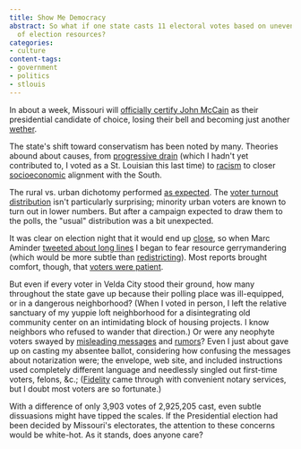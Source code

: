 ```yaml
---
title: Show Me Democracy
abstract: So what if one state casts 11 electoral votes based on uneven distribution
  of election resources?
categories:
- culture
content-tags:
- government
- politics
- stlouis
---
```


In about a week, Missouri will [officially certify John McCain][1] as their presidential candidate of choice, losing their bell and becoming just another [wether][2].


The state's shift toward conservatism has been noted by many.  Theories abound about causes, from [progressive drain][3] (which I hadn't yet contributed to, I voted as a St. Louisian this last time) to [racism][4] to closer [socioeconomic][5] alignment with the South.

The rural vs. urban dichotomy performed [as expected][6].  The [voter turnout distribution][7] isn't particularly surprising; minority urban voters are known to turn out in lower numbers.  But after a campaign expected to draw them to the polls, the "usual" distribution was a bit unexpected.

It was clear on election night that it would end up [close][8], so when Marc Aminder [tweeted about long lines][9] I began to fear resource gerrymandering (which would be more subtle than [redistricting][10]).  Most reports brought comfort, though, that [voters were patient][11].

But even if every voter in Velda City stood their ground, how many throughout the state gave up because their polling place was ill-equipped, or in a dangerous neighborhood?  (When I voted in person, I left the relative sanctuary of my yuppie loft neighborhood for a disintegrating old community center on an intimidating block of housing projects.  I know neighbors who refused to wander that direction.)  Or were any neophyte voters swayed by [misleading messages][12] and [rumors][13]?  Even I just about gave up on casting my absentee ballot, considering how confusing the messages about notarization were; the envelope, web site, and included instructions used completely different language and needlessly singled out first-time voters, felons, &c.;  ([Fidelity][14] came through with convenient notary services, but I doubt most voters are so fortunate.)

With a difference of only 3,903 votes of 2,925,205 cast, even subtle dissuasions might have tipped the scales.  If the Presidential election had been decided by Missouri's electorates, the attention to these concerns would be white-hot.  As it stands, does anyone care?

   [1]: http://news.yahoo.com/s/afp/20081119/ts_alt_afp/usvoteresultsmissouri_081119221754
   [2]: http://en.wiktionary.org/wiki/wether
   [3]: http://donklephant.com/2008/11/15/missouri-seriously-weve-gotta-talk/#comment-424957
   [4]: http://www.stlbeacon.org/issues_politics/election_analysis/why_did_nixon_win_so_many_votes_while_obama_seems_to_have_narrowly_lost
   [5]: http://www.dailyyonder.com/wal-mart-starbucks-red-blue
   [6]: http://www.sos.mo.gov/enrmaps/20081104/pres_map.asp?oTypeID=1
   [7]: http://www.sos.mo.gov/enrmaps/20081104/default.asp
   [8]: http://www.nopaper.net/2008/11/05/on-wasted-votes.html
   [9]: https://twitter.com/marcambinder/status/990050509
   [10]: http://elections.gmu.edu/Redistricting.html
   [11]: http://preview.stltoday.com/stltoday/news/stories.nsf/0/467d0cd2aa0ece23862574f700416720
   [12]: http://ozarksfirst.com/content/fulltext/?cid=78561
   [13]: http://suburbanjournals.stltoday.com/articles/2008/10/04/jefferson/news/sj2tn20081004-1005ndj-elect0.txt.txt
   [14]: http://www.fidelity.com/
